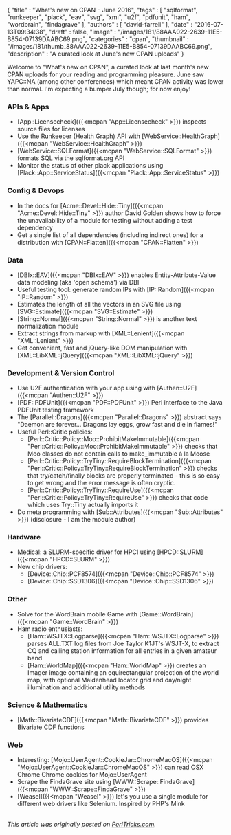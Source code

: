 {
   "title" : "What's new on CPAN - June 2016",
   "tags" : [
      "sqlformat",
      "runkeeper",
      "plack",
      "eav",
      "svg",
      "xml",
      "u2f",
      "pdfunit",
      "ham",
      "wordbrain",
      "findagrave"
   ],
   "authors" : [
      "david-farrell"
   ],
   "date" : "2016-07-13T09:34:38",
   "draft" : false,
   "image" : "/images/181/88AAA022-2639-11E5-B854-07139DAABC69.png",
   "categories" : "cpan",
   "thumbnail" : "/images/181/thumb_88AAA022-2639-11E5-B854-07139DAABC69.png",
   "description" : "A curated look at June's new CPAN uploads"
}


Welcome to "What's new on CPAN", a curated look at last month's new CPAN uploads for your reading and programming pleasure. June saw YAPC::NA (among other conferences) which meant CPAN activity was lower than normal. I'm expecting a bumper July though; for now enjoy!

### APIs & Apps
* [App::Licensecheck]({{<mcpan "App::Licensecheck" >}}) inspects source files for licenses
* Use the Runkeeper (Health Graph) API with [WebService::HealthGraph]({{<mcpan "WebService::HealthGraph" >}})
* [WebService::SQLFormat]({{<mcpan "WebService::SQLFormat" >}}) formats SQL via the sqlformat.org API
* Monitor the status of other plack applications using [Plack::App::ServiceStatus]({{<mcpan "Plack::App::ServiceStatus" >}})


### Config & Devops
* In the docs for [Acme::Devel::Hide::Tiny]({{<mcpan "Acme::Devel::Hide::Tiny" >}}) author David Golden shows how to force the unavailability of a module for testing without adding a test dependency
* Get a single list of all dependencies (including indirect ones) for a distribution with [CPAN::Flatten]({{<mcpan "CPAN::Flatten" >}})


### Data
* [DBIx::EAV]({{<mcpan "DBIx::EAV" >}}) enables Entity-Attribute-Value data modeling (aka 'open schema') via DBI
* Useful testing tool: generate random IPs with [IP::Random]({{<mcpan "IP::Random" >}})
* Estimates the length of all the vectors in an SVG file using [SVG::Estimate]({{<mcpan "SVG::Estimate" >}})
* [String::Normal]({{<mcpan "String::Normal" >}}) is another text normalization module
* Extract strings from markup with [XML::Lenient]({{<mcpan "XML::Lenient" >}})
* Get convenient, fast and jQuery-like DOM manipulation with [XML::LibXML::jQuery]({{<mcpan "XML::LibXML::jQuery" >}})


### Development & Version Control
* Use U2F authentication with your app using with [Authen::U2F]({{<mcpan "Authen::U2F" >}})
* [PDF::PDFUnit]({{<mcpan "PDF::PDFUnit" >}}) Perl interface to the Java PDFUnit testing framework
* The [Parallel::Dragons]({{<mcpan "Parallel::Dragons" >}}) abstract says "Daemon are forever... Dragons lay eggs, grow fast and die in flames!"
* Useful Perl::Critic policies:
  * [Perl::Critic::Policy::Moo::ProhibitMakeImmutable]({{<mcpan "Perl::Critic::Policy::Moo::ProhibitMakeImmutable" >}}) checks that Moo classes do not contain calls to make_immutable á la Moose
  * [Perl::Critic::Policy::TryTiny::RequireBlockTermination]({{<mcpan "Perl::Critic::Policy::TryTiny::RequireBlockTermination" >}}) checks that try/catch/finally blocks are properly terminated - this is so easy to get wrong and the error message is often cryptic.
  * [Perl::Critic::Policy::TryTiny::RequireUse]({{<mcpan "Perl::Critic::Policy::TryTiny::RequireUse" >}}) checks that code which uses Try::Tiny actually imports it
* Do meta programming with [Sub::Attributes]({{<mcpan "Sub::Attributes" >}}) (disclosure - I am the module author)


### Hardware
* Medical: a SLURM-specific driver for HPCI using [HPCD::SLURM]({{<mcpan "HPCD::SLURM" >}})
* New chip drivers:
  * [Device::Chip::PCF8574]({{<mcpan "Device::Chip::PCF8574" >}})
  * [Device::Chip::SSD1306]({{<mcpan "Device::Chip::SSD1306" >}})


### Other
* Solve for the WordBrain mobile Game with [Game::WordBrain]({{<mcpan "Game::WordBrain" >}})
* Ham radio enthusiasts:
  * [Ham::WSJTX::Logparse]({{<mcpan "Ham::WSJTX::Logparse" >}}) parses ALL.TXT log files from Joe Taylor K1JT's WSJT-X, to extract CQ and calling station information for all entries in a given amateur band
  * [Ham::WorldMap]({{<mcpan "Ham::WorldMap" >}}) creates an Imager image containing an equirectangular projection of the world map, with optional Maidenhead locator grid and day/night illumination and additional utility methods


### Science & Mathematics
* [Math::BivariateCDF]({{<mcpan "Math::BivariateCDF" >}}) provides Bivariate CDF functions


### Web
* Interesting: [Mojo::UserAgent::CookieJar::ChromeMacOS]({{<mcpan "Mojo::UserAgent::CookieJar::ChromeMacOS" >}}) can read OSX Chrome Chrome cookies for Mojo::UserAgent
* Scrape the FindaGrave site using [WWW::Scrape::FindaGrave]({{<mcpan "WWW::Scrape::FindaGrave" >}})
* [Weasel]({{<mcpan "Weasel" >}}) let's you use a single module for different web drivers like Selenium. Inspired by PHP's Mink

\
*This article was originally posted on [PerlTricks.com](http://perltricks.com).*
